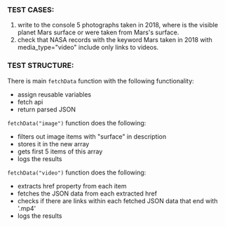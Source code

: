 ### TEST CASES:

1. write to the console 5 photographs taken in 2018, where is the visible planet Mars surface or were taken from Mars's surface.
2. check that NASA records with the keyword Mars taken in 2018 with media_type="video" include only links to videos.

### TEST STRUCTURE:
There is main `fetchData` function with the following functionality:
 - assign reusable variables
 - fetch api
 - return parsed JSON

`fetchData("image")` function does the following:
- filters out image items with "surface" in description
- stores it in the new array
- gets first 5 items of this array
- logs the results

`fetchData("video")` function does the following:
-  extracts href property from each item
-  fetches the JSON data from each extracted href
-  checks if there are links within each fetched JSON data that end with '.mp4'
-  logs the results



